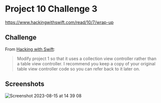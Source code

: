 # Project 10 Challenge 3

https://www.hackingwithswift.com/read/10/7/wrap-up

## Challenge

From [Hacking with Swift](https://www.hackingwithswift.com/read/10/7/wrap-up):
>Modify project 1 so that it uses a collection view controller rather than a table view controller. I recommend you keep a copy of your original table view controller code so you can refer back to it later on.

## Screenshots
![Screenshot 2023-08-15 at 14 39 08](https://github.com/juliobraganca/100-days-of-swift/assets/127988357/a5165ae9-ea8c-42a8-bf04-75c9effe5df1)
